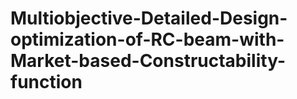 # Multiobjective-Detailed-Design-optimization-of-RC-beam-with-Market-based-Constructability-function